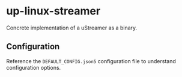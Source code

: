 # up-linux-streamer

Concrete implementation of a uStreamer as a binary.

## Configuration

Reference the `DEFAULT_CONFIG.json5` configuration file to understand configuration options.


